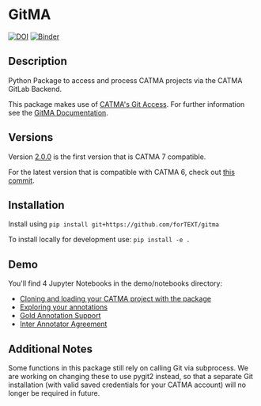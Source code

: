 # GitMA

[![DOI](https://zenodo.org/badge/DOI/10.5281/zenodo.6330464.svg)](https://doi.org/10.5281/zenodo.6330464)
[![Binder](https://mybinder.org/badge_logo.svg)](https://mybinder.org/v2/gh/forTEXT/gitma/HEAD?labpath=demo%2Fnotebooks%2Fexplore_annotations.ipynb)

## Description

Python Package to access and process CATMA projects via the CATMA GitLab Backend.

This package makes use of [CATMA's Git Access](https://catma.de/documentation/git-access/).
For further information see the [GitMA Documentation](https://gitma.readthedocs.io/en/latest/index.html).

## Versions

Version [2.0.0](https://github.com/forTEXT/gitma/releases/tag/2.0.0) is the first version that is CATMA 7 compatible.

For the latest version that is compatible with CATMA 6, check out
[this commit](https://github.com/forTEXT/gitma/commit/86c2f8ac66fd120b090d34c5022a5ecf213d75bc).

## Installation

Install using `pip install git+https://github.com/forTEXT/gitma`

To install locally for development use: `pip install -e .`

## Demo

You'll find 4 Jupyter Notebooks in the demo/notebooks directory:

- [Cloning and loading your CATMA project with the package](https://github.com/forTEXT/gitma/blob/main/demo/notebooks/load_project_from_gitlab.ipynb)
- [Exploring your annotations](https://github.com/forTEXT/gitma/blob/main/demo/notebooks/explore_annotations.ipynb)
- [Gold Annotation Support](https://github.com/forTEXT/gitma/blob/main/demo/notebooks/gold_annotation_support.ipynb)
- [Inter Annotator Agreement](https://github.com/forTEXT/gitma/blob/main/demo/notebooks/inter_annotator_agreement.ipynb)

## Additional Notes

Some functions in this package still rely on calling Git via subprocess. We are working on changing these to use pygit2
instead, so that a separate Git installation (with valid saved credentials for your CATMA account) will no longer be
required in future.